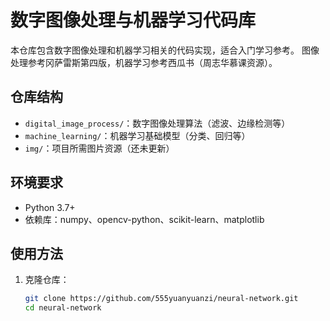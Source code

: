 # 数字图像处理与机器学习代码库

本仓库包含数字图像处理和机器学习相关的代码实现，适合入门学习参考。
图像处理参考冈萨雷斯第四版，机器学习参考西瓜书（周志华慕课资源）。

## 仓库结构
- `digital_image_process/`：数字图像处理算法（滤波、边缘检测等）
- `machine_learning/`：机器学习基础模型（分类、回归等）
- `img/`：项目所需图片资源（还未更新）

## 环境要求
- Python 3.7+
- 依赖库：numpy、opencv-python、scikit-learn、matplotlib

## 使用方法
1. 克隆仓库：
   ```bash
   git clone https://github.com/555yuanyuanzi/neural-network.git
   cd neural-network
